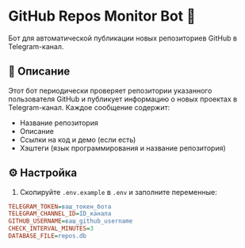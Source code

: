 # GitHub Repos Monitor Bot 🤖

Бот для автоматической публикации новых репозиториев GitHub в Telegram-канал.

## 📝 Описание

Этот бот периодически проверяет репозитории указанного пользователя GitHub и публикует информацию о новых проектах в Telegram-канал. Каждое сообщение содержит:
- Название репозитория
- Описание
- Ссылки на код и демо (если есть)
- Хэштеги (язык программирования и название репозитория)

## ⚙️ Настройка

1. Скопируйте `.env.example` в `.env` и заполните переменные:
```ini
TELEGRAM_TOKEN=ваш_токен_бота
TELEGRAM_CHANNEL_ID=ID_канала
GITHUB_USERNAME=ваш_github_username
CHECK_INTERVAL_MINUTES=3  
DATABASE_FILE=repos.db    
